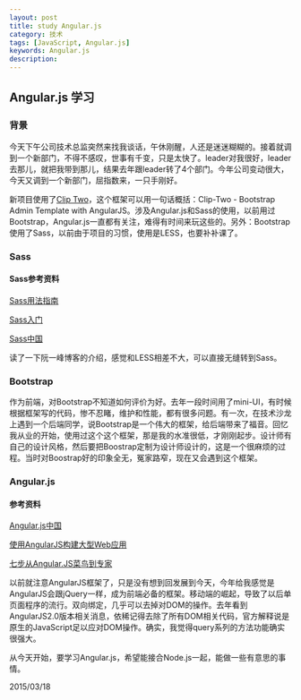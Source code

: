 ```yaml
---
layout: post
title: study Angular.js
category: 技术
tags: [JavaScript, Angular.js]
keywords: Angular.js
description: 
---
```


## Angular.js 学习

### 背景

今天下午公司技术总监突然来找我谈话，午休刚醒，人还是迷迷糊糊的。接着就调到一个新部门，不得不感叹，世事有千变，只是太快了。leader对我很好，leader去那儿，就把我带到那儿，结果去年跟leader转了4个部门。今年公司变动很大，今天又调到一个新部门，屈指数来，一只手刚好。

新项目使用了[Clip Two](http://themeforest.net/item/cliptwo-bootstrap-admin-template-with-angularjs/10290688)，这个框架可以用一句话概括：Clip-Two - Bootstrap Admin Template with AngularJS。涉及Angular.js和Sass的使用，以前用过Bootstrap，Angular.js一直都有关注，难得有时间来玩这些的。另外：Bootstrap使用了Sass，以前由于项目的习惯，使用是LESS，也要补补课了。

### Sass

#### Sass参考资料

[Sass用法指南](http://www.ruanyifeng.com/blog/2012/06/sass.html)

[Sass入门](http://www.cn-sass.com/)

[Sass中国](http://www.cn-sass.com/)

读了一下阮一峰博客的介绍，感觉和LESS相差不大，可以直接无缝转到Sass。

### Bootstrap

作为前端，对Bootstrap不知道如何评价为好。去年一段时间用了mini-UI，有时候根据框架写的代码，惨不忍睹，维护和性能，都有很多问题。有一次，在技术沙龙上遇到一个后端同学，说Bootstrap是一个伟大的框架，给后端带来了福音。回忆我从业的开始，使用过这个这个框架，那是我的水准很低，才刚刚起步。设计师有自己的设计风格，然后要把Boostrap定制为设计师设计的，这是一个很麻烦的过程。当时对Boostrap好的印象全无，冤家路窄，现在又会遇到这个框架。

### Angular.js

#### 参考资料

[Angular.js中国](http://angularjs.apjs.net/)

[使用AngularJS构建大型Web应用](http://www.infoq.com/cn/news/2013/02/angular-web-app)

[七步从Angular.JS菜鸟到专家](http://blog.jobbole.com/46779/)

以前就注意AngularJS框架了，只是没有想到回发展到今天，今年给我感觉是AngularJS会跟jQuery一样，成为前端必备的框架。移动端的崛起，导致了以后单页面程序的流行。双向绑定，几乎可以去掉对DOM的操作。去年看到AngularJS2.0版本相关消息，依稀记得去除了所有DOM相关代码，官方解释说是原生的JavaScript足以应对DOM操作。确实，我觉得query系列的方法功能确实很强大。

从今天开始，要学习Angular.js，希望能接合Node.js一起，能做一些有意思的事情。


2015/03/18



